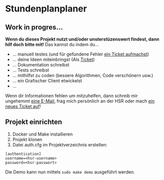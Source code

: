 # Stundenplanplaner

## Work in progres...

**Wenn du dieses Projekt nutzt und/oder unsterstüzenswert findest, dann hilf doch bitte mit!**
Das kannst du indem du...

- ... manuell testes (und für gefundene Fehler [ein Ticket aufmachst](https://github.com/raphiz/hsr_timetable/issues))
- ... deine Ideen miteinbringst (Als [Ticket](https://github.com/raphiz/hsr_timetable/issues))
- ... Dokumentation schreibst
- ... Tests schreibst
- ... mithilfst zu coden (bessere Algorithmen, Code verschönern usw.)
- ... ein Grafischer Client etwickelst
- ...

Wenn dir Informationen fehlen um mitzuhelfen, dann schreib mir ungehemmt [eine E-Mail](https://www.raphael.li/contact/), frag mich persönlich an der HSR oder mach [ein neues Ticket auf](https://github.com/raphiz/hsr_timetable/issues)!


## Projekt einrichten

1. Docker und Make installieren
2. Projekt klonen
3. Datei auth.cfg im Projektverzeichnis erstellen:

```
[authentication]
username=<hsr-username>
password=<hsr-passwort>
```

Die Demo kann nun mittels `sudo make demo` ausgeführt werden.
